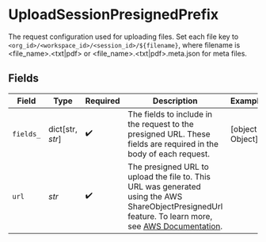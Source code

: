 # UploadSessionPresignedPrefix

The request configuration used for uploading files. Set each file key to `<org_id>/<workspace_id>/<session_id>/${filename}`, where filename is <file_name>.<txt|pdf> or <file_name>.<txt|pdf>.meta.json for meta files.


## Fields

| Field                                                                                                                                                                                                                                      | Type                                                                                                                                                                                                                                       | Required                                                                                                                                                                                                                                   | Description                                                                                                                                                                                                                                | Example                                                                                                                                                                                                                                    |
| ------------------------------------------------------------------------------------------------------------------------------------------------------------------------------------------------------------------------------------------ | ------------------------------------------------------------------------------------------------------------------------------------------------------------------------------------------------------------------------------------------ | ------------------------------------------------------------------------------------------------------------------------------------------------------------------------------------------------------------------------------------------ | ------------------------------------------------------------------------------------------------------------------------------------------------------------------------------------------------------------------------------------------ | ------------------------------------------------------------------------------------------------------------------------------------------------------------------------------------------------------------------------------------------ |
| `fields_`                                                                                                                                                                                                                                  | dict[str, *str*]                                                                                                                                                                                                                           | :heavy_check_mark:                                                                                                                                                                                                                         | The fields to include in the request to the presigned URL. These fields are required in the body of each request.                                                                                                                          | [object Object]                                                                                                                                                                                                                            |
| `url`                                                                                                                                                                                                                                      | *str*                                                                                                                                                                                                                                      | :heavy_check_mark:                                                                                                                                                                                                                         | The presigned URL to upload the file to. This URL was generated using the AWS ShareObjectPresignedUrl feature. To learn more, see [AWS Documentation](https://docs.aws.amazon.com/AmazonS3/latest/userguide/ShareObjectPreSignedURL.html). |                                                                                                                                                                                                                                            |